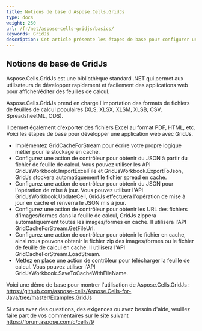 ```yaml
---
title: Notions de base d Aspose.Cells.GridJs
type: docs
weight: 250
url: /fr/net/aspose-cells-gridjs/basics/
keywords: GridJs
description: Cet article présente les étapes de base pour configurer une application web pour GridJs.
---
```


## Notions de base de GridJs

Aspose.Cells.GridJs est une bibliothèque standard .NET qui permet aux utilisateurs de développer rapidement et facilement des applications web pour afficher/éditer des feuilles de calcul. 

Aspose.Cells.GridJs prend en charge l'importation des formats de fichiers de feuilles de calcul populaires (XLS, XLSX, XLSM, XLSB, CSV, SpreadsheetML, ODS).

Il permet également d'exporter des fichiers Excel au format PDF, HTML, etc. Voici les étapes de base pour développer une application web avec GridJs.

- Implémentez GridCacheForStream pour écrire votre propre logique métier pour le stockage en cache.
- Configurez une action de contrôleur pour obtenir du JSON à partir du fichier de feuille de calcul. Vous pouvez utiliser les API GridJsWorkbook.ImportExcelFile et GridJsWorkbook.ExportToJson, GridJs stockera automatiquement le fichier spread en cache.
- Configurez une action de contrôleur pour obtenir du JSON pour l'opération de mise à jour. Vous pouvez utiliser l'API GridJsWorkbook.UpdateCell, GridJs effectuera l'opération de mise à jour en cache et renverra le JSON mis à jour.
- Configurez une action de contrôleur pour obtenir les URL des fichiers d'images/formes dans la feuille de calcul, GridJs zippera automatiquement toutes les images/formes en cache. Il utilisera l'API GridCacheForStream.GetFileUrl.
- Configurez une action de contrôleur pour obtenir le fichier en cache, ainsi nous pouvons obtenir le fichier zip des images/formes ou le fichier de feuille de calcul en cache. Il utilisera l'API GridCacheForStream.LoadStream.
- Mettez en place une action de contrôleur pour télécharger la feuille de calcul. Vous pouvez utiliser l'API GridJsWorkbook.SaveToCacheWithFileName.

Voici une démo de base pour montrer l'utilisation de Aspose.Cells.GridJs : https://github.com/aspose-cells/Aspose.Cells-for-Java/tree/master/Examples.GridJs


Si vous avez des questions, des exigences ou avez besoin d'aide, veuillez faire part de vos commentaires sur le site suivant https://forum.aspose.com/c/cells/9
